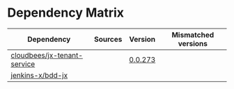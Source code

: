 # Dependency Matrix

Dependency | Sources | Version | Mismatched versions
---------- | ------- | ------- | -------------------
[cloudbees/jx-tenant-service](https://github.com/cloudbees/jx-tenant-service) |  | [0.0.273](https://github.com/cloudbees/jx-tenant-service/releases/tag/v0.0.273) | 
[jenkins-x/bdd-jx](https://github.com/jenkins-x/bdd-jx.git) |  | []() | 

